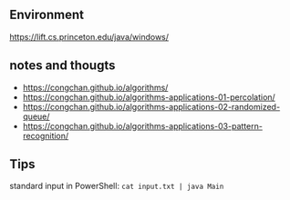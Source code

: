 ## Environment
https://lift.cs.princeton.edu/java/windows/

## notes and thougts

* https://congchan.github.io/algorithms/
* https://congchan.github.io/algorithms-applications-01-percolation/
* https://congchan.github.io/algorithms-applications-02-randomized-queue/
* https://congchan.github.io/algorithms-applications-03-pattern-recognition/

## Tips
standard input in PowerShell:
`cat input.txt | java Main`